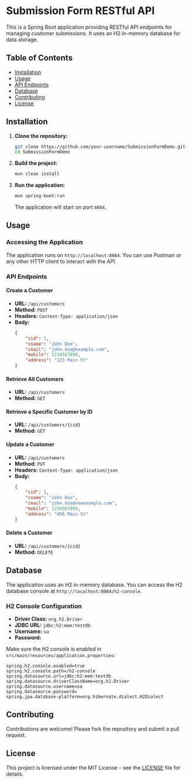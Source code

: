 # Submission Form RESTful API

This is a Spring Boot application providing RESTful API endpoints for managing customer submissions. It uses an H2 in-memory database for data storage.

## Table of Contents

- [Installation](#installation)
- [Usage](#usage)
- [API Endpoints](#api-endpoints)
- [Database](#database)
- [Contributing](#contributing)
- [License](#license)

## Installation

1. **Clone the repository:**
   ```bash
   git clone https://github.com/your-username/SubmissionFormDemo.git
   cd SubmissionFormDemo
   ```

2. **Build the project:**
   ```bash
   mvn clean install
   ```

3. **Run the application:**
   ```bash
   mvn spring-boot:run
   ```

   The application will start on port `8084`.

## Usage

### Accessing the Application

The application runs on `http://localhost:8084`. You can use Postman or any other HTTP client to interact with the API.

### API Endpoints

#### Create a Customer

- **URL:** `/api/customers`
- **Method:** `POST`
- **Headers:** `Content-Type: application/json`
- **Body:**
  ```json
  {
      "cid": 1,
      "cname": "John Doe",
      "cmail": "john.doe@example.com",
      "mobile": 1234567890,
      "address": "123 Main St"
  }
  ```

#### Retrieve All Customers

- **URL:** `/api/customers`
- **Method:** `GET`

#### Retrieve a Specific Customer by ID

- **URL:** `/api/customers/{cid}`
- **Method:** `GET`

#### Update a Customer

- **URL:** `/api/customers`
- **Method:** `PUT`
- **Headers:** `Content-Type: application/json`
- **Body:**
  ```json
  {
      "cid": 1,
      "cname": "John Doe",
      "cmail": "john.doe@newexample.com",
      "mobile": 1234567890,
      "address": "456 Main St"
  }
  ```

#### Delete a Customer

- **URL:** `/api/customers/{cid}`
- **Method:** `DELETE`

## Database

The application uses an H2 in-memory database. You can access the H2 database console at `http://localhost:8084/h2-console`.

### H2 Console Configuration

- **Driver Class:** `org.h2.Driver`
- **JDBC URL:** `jdbc:h2:mem:testdb`
- **Username:** `sa`
- **Password:** 

Make sure the H2 console is enabled in `src/main/resources/application.properties`:
```properties
spring.h2.console.enabled=true
spring.h2.console.path=/h2-console
spring.datasource.url=jdbc:h2:mem:testdb
spring.datasource.driverClassName=org.h2.Driver
spring.datasource.username=sa
spring.datasource.password=
spring.jpa.database-platform=org.hibernate.dialect.H2Dialect
```

## Contributing

Contributions are welcome! Please fork the repository and submit a pull request.

## License

This project is licensed under the MIT License - see the [LICENSE](LICENSE) file for details.
```
